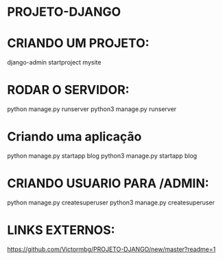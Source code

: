 # PROJETO-DJANGO

# CRIANDO UM PROJETO:
django-admin startproject mysite

# RODAR O SERVIDOR:
python manage.py runserver
python3 manage.py runserver

# Criando uma aplicação
python manage.py startapp blog
python3 manage.py startapp blog

# CRIANDO USUARIO PARA /ADMIN:
python manage.py createsuperuser
python3 manage.py createsuperuser


# LINKS EXTERNOS:
https://github.com/Victormbg/PROJETO-DJANGO/new/master?readme=1
